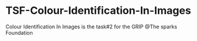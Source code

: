# TSF-Colour-Identification-In-Images
 Colour Identification In Images is the task#2 for the GRIP @The sparks Foundation
